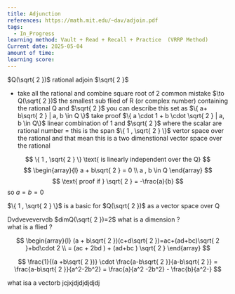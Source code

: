 ```yaml
---
title: Adjunction
references: https://math.mit.edu/~dav/adjoin.pdf
tags:
  - In_Progress
learning method: Vault + Read + Recall + Practice  (VRRP Method)
Current date: 2025-05-04
amount of time: 
learning score:
---
```


$Q(\sqrt{ 2 })$ rational  adjoin $\sqrt{ 2 }$ 
- take all the rational and combine square root of 2  common mistake 
$\to  Q(\sqrt{ 2 })$  the smallest sub flied of  R (or complex number) containing  the rational  Q and $\sqrt{ 2 }$ 
you can describe this set as  $\{ a+ b\sqrt{ 2 } | a, b \in Q \}$
take proof 
$\{ a \cdot 1  + b \cdot \sqrt{ 2 }  |  a, b \in Q\}$ 
  linear  combination  of 1 and  $\sqrt{ 2 }$ where the scalar are rational number 
  = this is the span $\{ 1 , \sqrt{ 2 } \}$ 
  vertor space over the rational and that mean this is a two dimenstional vector space over the rational 

$$
\{  1 , \sqrt{ 2 } \} \text{ is linearly independent over the Q}
$$
$$
\begin{array}{l}
a + b\sqrt{ 2 }   =   0  \\
a , b  \in Q  
\end{array}
$$
$$
\text{ proof if  } \sqrt{  2   }  =  -\frac{a}{b} 
$$
so $a=b =0$

$\{ 1 , \sqrt{ 2 } \}$  is a basic for  $Q(\sqrt{ 2 })$ as  a vector space over Q   

Dvdvevevervdb
$dimQ(\sqrt{ 2 })=2$
what is a dimension ?  
what is a flied ?  

$$
\begin{array}{l}
(a + b\sqrt{ 2 })(c+d\sqrt{ 2 })=ac+(ad+bc)\sqrt{ 2 }+bd\cdot 2   \\
= (ac + 2bd )  +  (ad+bc ) \sqrt{ 2 }
\end{array}
$$

$$
\frac{1}{(a +b\sqrt{ 2 })} \cdot \frac{a-b\sqrt{ 2 }}{a-b\sqrt{ 2 }}  = \frac{a-b\sqrt{ 2 }}{a^2-2b^2} = \frac{a}{a^2 -2b^2} - \frac{b}{a^2-}
$$

what isa a vectorb jcjxjdjdjdjdjdj
